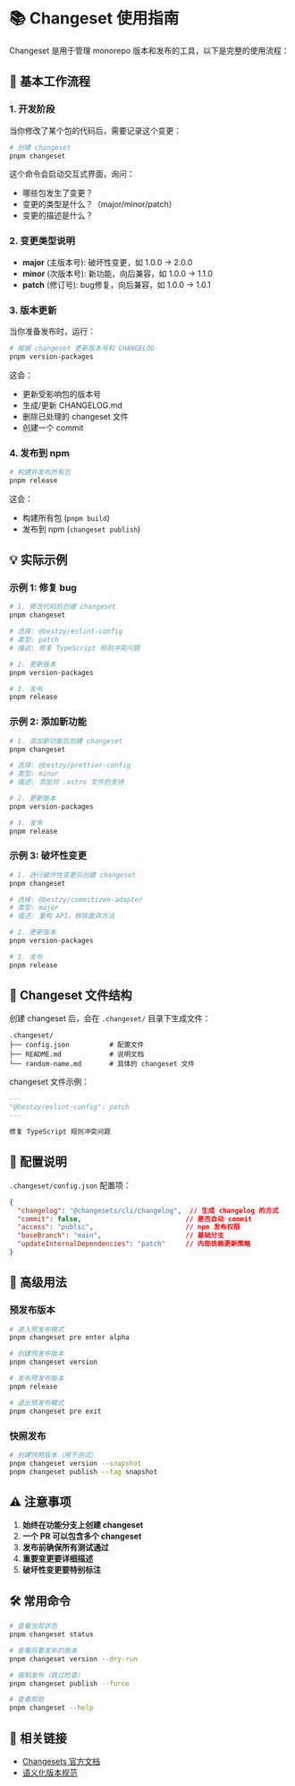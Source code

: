 # 📚 Changeset 使用指南

Changeset 是用于管理 monorepo 版本和发布的工具，以下是完整的使用流程：

## 🚀 基本工作流程

### 1. 开发阶段
当你修改了某个包的代码后，需要记录这个变更：

```bash
# 创建 changeset
pnpm changeset
```

这个命令会启动交互式界面，询问：
- 哪些包发生了变更？
- 变更的类型是什么？（major/minor/patch）
- 变更的描述是什么？

### 2. 变更类型说明

- **major** (主版本号): 破坏性变更，如 1.0.0 → 2.0.0
- **minor** (次版本号): 新功能，向后兼容，如 1.0.0 → 1.1.0  
- **patch** (修订号): bug修复，向后兼容，如 1.0.0 → 1.0.1

### 3. 版本更新
当你准备发布时，运行：

```bash
# 根据 changeset 更新版本号和 CHANGELOG
pnpm version-packages
```

这会：
- 更新受影响包的版本号
- 生成/更新 CHANGELOG.md
- 删除已处理的 changeset 文件
- 创建一个 commit

### 4. 发布到 npm
```bash
# 构建并发布所有包
pnpm release
```

这会：
- 构建所有包 (`pnpm build`)
- 发布到 npm (`changeset publish`)

## 💡 实际示例

### 示例 1: 修复 bug
```bash
# 1. 修改代码后创建 changeset
pnpm changeset

# 选择: @bestzy/eslint-config
# 类型: patch
# 描述: 修复 TypeScript 规则冲突问题

# 2. 更新版本
pnpm version-packages

# 3. 发布
pnpm release
```

### 示例 2: 添加新功能
```bash
# 1. 添加新功能后创建 changeset  
pnpm changeset

# 选择: @bestzy/prettier-config
# 类型: minor
# 描述: 添加对 .astro 文件的支持

# 2. 更新版本
pnpm version-packages

# 3. 发布
pnpm release
```

### 示例 3: 破坏性变更
```bash
# 1. 进行破坏性变更后创建 changeset
pnpm changeset

# 选择: @bestzy/commitizen-adapter
# 类型: major  
# 描述: 重构 API，移除废弃方法

# 2. 更新版本
pnpm version-packages

# 3. 发布
pnpm release
```

## 📁 Changeset 文件结构

创建 changeset 后，会在 `.changeset/` 目录下生成文件：

```
.changeset/
├── config.json          # 配置文件
├── README.md            # 说明文档
└── random-name.md       # 具体的 changeset 文件
```

changeset 文件示例：
```markdown
---
"@bestzy/eslint-config": patch
---

修复 TypeScript 规则冲突问题
```

## 🔧 配置说明

`.changeset/config.json` 配置项：

```json
{
  "changelog": "@changesets/cli/changelog",  // 生成 changelog 的方式
  "commit": false,                          // 是否自动 commit
  "access": "public",                       // npm 发布权限
  "baseBranch": "main",                     // 基础分支
  "updateInternalDependencies": "patch"     // 内部依赖更新策略
}
```

## 🎯 高级用法

### 预发布版本
```bash
# 进入预发布模式
pnpm changeset pre enter alpha

# 创建预发布版本
pnpm changeset version

# 发布预发布版本  
pnpm release

# 退出预发布模式
pnpm changeset pre exit
```

### 快照发布
```bash
# 创建快照版本（用于测试）
pnpm changeset version --snapshot
pnpm changeset publish --tag snapshot
```

## ⚠️ 注意事项

1. **始终在功能分支上创建 changeset**
2. **一个 PR 可以包含多个 changeset**
3. **发布前确保所有测试通过**
4. **重要变更要详细描述**
5. **破坏性变更要特别标注**

## 🛠 常用命令

```bash
# 查看当前状态
pnpm changeset status

# 查看将要发布的版本
pnpm changeset version --dry-run

# 强制发布（跳过检查）
pnpm changeset publish --force

# 查看帮助
pnpm changeset --help
```

## 🔗 相关链接

- [Changesets 官方文档](https://github.com/changesets/changesets)
- [语义化版本规范](https://semver.org/lang/zh-CN/) 